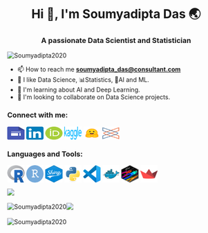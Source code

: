 <h1 align="center">Hi 👋, I'm Soumyadipta Das 🌏 </h1>
<h3 align="center">A passionate Data Scientist and Statistician </h3>
 
<p align="left"> <img src="https://komarev.com/ghpvc/?username=Soumyadipta2020&label=Profile%20views&color=0e75b6&style=flat" alt="Soumyadipta2020" /> </p>

- 📫 How to reach me **soumyadipta_das@consultant.com**
- 👀 I like Data Science, 📊Statistics, 🤖AI and ML.
- 🌱 I'm learning about AI and Deep Learning.
- 🤝 I'm looking to collaborate on Data Science projects.

<h3 align="left">Connect with me:</h3>
<p align="left">
<a href="https://sites.google.com/view/soumyadipta-das" target="blank"><img align="center" src="Google_Sites_2020_Logo.svg" height="30" width="40" /></a>
<a href="https://www.linkedin.com/in/soumyadipta-das/" target="blank"><img align="center" src="LinkedIn_icon.svg" height="30" width="40" /></a>
<a href="https://orcid.org/0000-0002-2414-8494" target="blank"><img align="center" src="ORCID_iD.svg" height="30" width="40" /></a>
<a href="https://www.kaggle.com/soumyadiptadas" target="blank"><img align="center" src="Kaggle_Logo.svg" height="30" width="40" /></a>
<a href="https://huggingface.co/soumyadiptadas" target="blank"><img align="center" src="hf-logo.svg" height="30" width="40" /></a>
<a href="https://connect.posit.cloud/Soumyadipta2020" target="blank"><img align="center" src="posit-icon-fullcolor.svg" height="30" width="40" /></a>
</p>

<h3 align="left">Languages and Tools:</h3>
<p align="left"> 
<a href="https://cran.r-project.org" target="blank"><img align="center" src="Rlogo.svg" width="40" height="40" /></a>
<a href="https://posit.co" target="blank"><img align="center" src="RStudio.svg" width="40" height="40" /></a>
<a href="https://shiny.posit.co/" target="blank"><img align="center" src="Shiny_hex_logo.svg" width="40" height="40" /></a>
<a href="https://www.python.org" target="blank"><img align="center" src="Python.svg" width="40" height="40" /></a>
<a href="https://code.visualstudio.com/" target="blank"><img align="center" src="Visual Studio Code (VS Code).svg" width="40" height="40" /></a>
<a href="https://www.docker.com/" target="blank"><img align="center" src="Docker.svg" width="40" height="40" /></a>
<a href="https://dplyr.tidyverse.org/" target="blank"><img align="center" src="dplyr.svg" width="40" height="40" /></a>
<a href="https://streamlit.io/" target="blank"><img align="center" src="Streamlit.svg" width="40" height="40" /></a>
</p>


![](http://github-profile-summary-cards.vercel.app/api/cards/profile-details?username=Soumyadipta2020)

<p><img align="left" src="https://github-readme-stats.vercel.app/api/top-langs?username=Soumyadipta2020&show_icons=true&locale=en&layout=compact" alt="Soumyadipta2020" /></p>

![](http://github-profile-summary-cards.vercel.app/api/cards/stats?username=Soumyadipta2020)

<p><img align="center" src="https://github-readme-streak-stats.herokuapp.com/?user=Soumyadipta2020&" alt="Soumyadipta2020" /></p>
